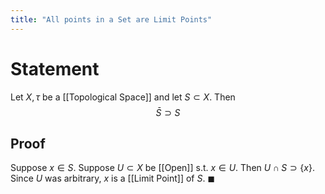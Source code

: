 ```yaml
---
title: "All points in a Set are Limit Points"
---
```


# Statement
Let $X, \tau$ be a [[Topological Space]] and let $S \subset X$. Then $$\bar{S} \supset S$$

## Proof
Suppose $x \in S$. Suppose $U \subset X$ be [[Open]] s.t. $x \in U$. Then $U \cap S \supset \{x\}$. Since $U$ was arbitrary, $x$ is a [[Limit Point]] of $S$. $\blacksquare$